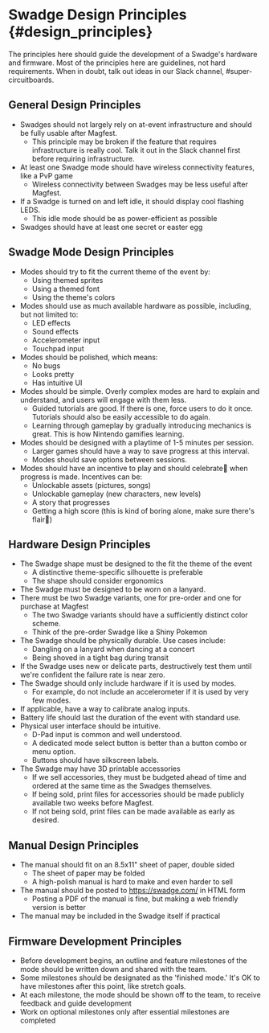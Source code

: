# Swadge Design Principles {#design_principles}

The principles here should guide the development of a Swadge's hardware and firmware. Most of the principles here are guidelines, not hard requirements. When in doubt, talk out ideas in our Slack channel, \#super-circuitboards.

## General Design Principles
- Swadges should not largely rely on at-event infrastructure and should be fully usable after Magfest.
  - This principle may be broken if the feature that requires infrastructure is really cool. Talk it out in the Slack channel first before requiring infrastructure.
- At least one Swadge mode should have wireless connectivity features, like a PvP game
  - Wireless connectivity between Swadges may be less useful after Magfest.
- If a Swadge is turned on and left idle, it should display cool flashing LEDS.
  - This idle mode should be as power-efficient as possible
- Swadges should have at least one secret or easter egg

## Swadge Mode Design Principles
- Modes should try to fit the current theme of the event by:
  - Using themed sprites
  - Using a themed font
  - Using the theme's colors
- Modes should use as much available hardware as possible, including, but not limited to:
  - LED effects
  - Sound effects
  - Accelerometer input
  - Touchpad input
- Modes should be polished, which means:
  - No bugs
  - Looks pretty
  - Has intuitive UI
- Modes should be simple. Overly complex modes are hard to explain and understand, and users will engage with them less.
  - Guided tutorials are good. If there is one, force users to do it once. Tutorials should also be easily accessible to do again.
  - Learning through gameplay by gradually introducing mechanics is great. This is how Nintendo gamifies learning.
- Modes should be designed with a playtime of 1-5 minutes per session.
  - Larger games should have a way to save progress at this interval.
  - Modes should save options between sessions.
- Modes should have an incentive to play and should celebrate🎉 when progress is made. Incentives can be:
  - Unlockable assets (pictures, songs)
  - Unlockable gameplay (new characters, new levels)
  - A story that progresses
  - Getting a high score (this is kind of boring alone, make sure there's flair🎊)

## Hardware Design Principles
- The Swadge shape must be designed to the fit the theme of the event
  - A distinctive theme-specific silhouette is preferable
  - The shape should consider ergonomics
- The Swadge must be designed to be worn on a lanyard.
- There must be two Swadge variants, one for pre-order and one for purchase at Magfest
  - The two Swadge variants should have a sufficiently distinct color scheme.
  - Think of the pre-order Swadge like a Shiny Pokemon
- The Swadge should be physically durable. Use cases include:
  - Dangling on a lanyard when dancing at a concert
  - Being shoved in a tight bag during transit
- If the Swadge uses new or delicate parts, destructively test them until we're confident the failure rate is near zero.
- The Swadge should only include hardware if it is used by modes.
  - For example, do not include an accelerometer if it is used by very few modes.
- If applicable, have a way to calibrate analog inputs.
- Battery life should last the duration of the event with standard use.
- Physical user interface should be intuitive.
  - D-Pad input is common and well understood.
  - A dedicated mode select button is better than a button combo or menu option.
  - Buttons should have silkscreen labels.
- The Swadge may have 3D printable accessories
  - If we sell accessories, they must be budgeted ahead of time and ordered at the same time as the Swadges themselves.
  - If being sold, print files for accessories should be made publicly available two weeks before Magfest.
  - If not being sold, print files can be made available as early as desired.

## Manual Design Principles
- The manual should fit on an 8.5x11" sheet of paper, double sided
  - The sheet of paper may be folded
  - A high-polish manual is hard to make and even harder to sell
- The manual should be posted to https://swadge.com/ in HTML form
  - Posting a PDF of the manual is fine, but making a web friendly version is better
- The manual may be included in the Swadge itself if practical

## Firmware Development Principles
- Before development begins, an outline and feature milestones of the mode should be written down and shared with the team.
- Some milestones should be designated as the 'finished mode.' It's OK to have milestones after this point, like stretch goals.
- At each milestone, the mode should be shown off to the team, to receive feedback and guide development
- Work on optional milestones only after essential milestones are completed
